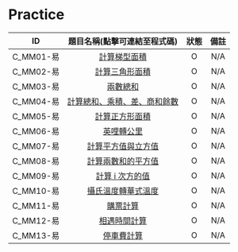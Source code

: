 # Practice

|ID|題目名稱(點擊可連結至程式碼)|狀態|備註|
|:-:|:-:|:-:|:-:|
|C_MM01-易|[計算梯型面積](./C_MM01_E/src/Main.java)|O|N/A|
|C_MM02-易|[計算三角形面積](./C_MM02_E/src/Main.java)|O|N/A|
|C_MM03-易|[兩數總和](./C_MM03_E/src/Main.java)|O|N/A|
|C_MM04-易|[計算總和、乘積、差、商和餘數](./C_MM04_E/src/Main.java)|O|N/A|
|C_MM05-易|[計算正方形面積](./C_MM05_E/src/Main.java)|O|N/A|
|C_MM06-易|[英哩轉公里](./C_MM06_E/src/Main.java)|O|N/A|
|C_MM07-易|[計算平方值與立方值](./C_MM07_E/src/Main.java)|O|N/A|
|C_MM08-易|[計算兩數和的平方值](./C_MM08_E/src/Main.java)|O|N/A|
|C_MM09-易|[計算 i 次方的值](./C_MM09_E/src/Main.java)|O|N/A|
|C_MM10-易|[攝氏溫度轉華式溫度](./C_MM10_E/src/Main.java)|O|N/A|
|C_MM11-易|[購票計算](./C_MM11_E/src/Main.java)|O|N/A|
|C_MM12-易|[相遇時間計算](./C_MM12_E/src/Main.java)|O|N/A|
|C_MM13-易|[停車費計算](./C_MM13_E/src/Main.java)|O|N/A|
